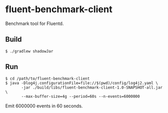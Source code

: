 # fluent-benchmark-client

Benchmark tool for Fluentd.

## Build

```
$ ./gradlew shadowJar
```

## Run

```
$ cd /path/to/fluent-benchmark-client
$ java -Dlog4j.configurationFile=file://$(pwd)/config/log4j2.yaml \
       -jar ./build/libs/fluent-benchmark-client-1.0-SNAPSHOT-all.jar \
       --max-buffer-size=4g --period=60s --n-events=6000000
```

Emit 6000000 events in 60 seconds.

